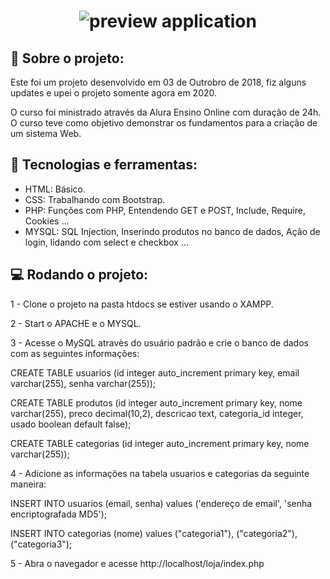 <h1 align="center">
    <img alt="preview application" src= "https://imgur.com/LWsC853.png width="400px"/>
</h1>

## :book: Sobre o projeto:

<p> Este foi um projeto desenvolvido em 03 de Outrobro de 2018, fiz alguns updates e upei o projeto somente agora em 2020.

O curso foi ministrado através da Alura Ensino Online com duração de 24h. 
O curso teve como objetivo demonstrar os fundamentos para a criação de um sistema Web.
</p>

 ## :iphone: Tecnologias e ferramentas:

 <ul>
  <li>HTML: Básico.</li>
  <li>CSS: Trabalhando com Bootstrap.</li>
  <li>PHP: Funções com PHP, Entendendo GET e POST, Include, Require, Cookies ...</li>
  <li>MYSQL: SQL Injection, Inserindo produtos no banco de dados, Ação de login, lidando com select e checkbox ...</li>
 </ul>
 
## :computer: Rodando o projeto:

1 - Clone o projeto na pasta htdocs se estiver usando o XAMPP.

2 - Start o APACHE e o MYSQL.

3 - Acesse o MySQL atravès do usuário padrão e crie o banco de dados com as seguintes informações:

CREATE TABLE usuarios (id integer auto_increment primary key, email varchar(255), senha varchar(255));

CREATE TABLE produtos (id integer auto_increment primary key, nome varchar(255), preco decimal(10,2), descricao text, categoria_id integer, usado boolean default false);

CREATE TABLE categorias (id integer auto_increment primary key, nome varchar(255));

4 - Adicione as informações na tabela usuarios e categorias da seguinte maneira:

INSERT INTO usuarios (email, senha) values ('endereço de email', 'senha encriptografada MD5');

INSERT INTO categorias (nome) values ("categoria1"), ("categoria2"), ("categoria3");

5 - Abra o navegador e acesse http://localhost/loja/index.php


